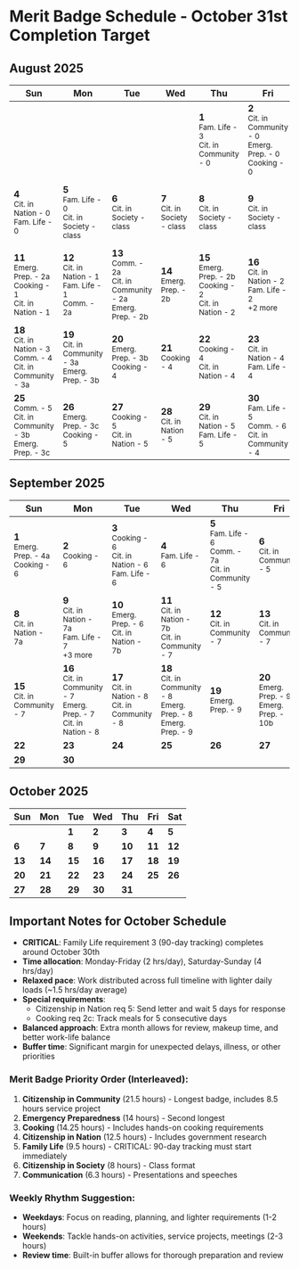 # Merit Badge Schedule - October 31st Completion Target

## August 2025

| Sun | Mon | Tue | Wed | Thu | Fri | Sat |
|-----|-----|-----|-----|-----|-----|-----|
|       |       |       |       | **1**<br><small>Fam. Life - 3</small><br><small>Cit. in Community - 0</small> | **2**<br><small>Cit. in Community - 0</small><br><small>Emerg. Prep. - 0</small><br><small>Cooking - 0</small> | **3**<br><small>Cooking - 0</small><br><small>Cit. in Nation - 0</small> |
| **4**<br><small>Cit. in Nation - 0</small><br><small>Fam. Life - 0</small> | **5**<br><small>Fam. Life - 0</small><br><small>Cit. in Society - class</small> | **6**<br><small>Cit. in Society - class</small> | **7**<br><small>Cit. in Society - class</small> | **8**<br><small>Cit. in Society - class</small> | **9**<br><small>Cit. in Society - class</small> | **10**<br><small>Cit. in Society - class</small><br><small>Comm. - 1d</small><br><small>+2 more</small> |
| **11**<br><small>Emerg. Prep. - 2a</small><br><small>Cooking - 1</small><br><small>Cit. in Nation - 1</small> | **12**<br><small>Cit. in Nation - 1</small><br><small>Fam. Life - 1</small><br><small>Comm. - 2a</small> | **13**<br><small>Comm. - 2a</small><br><small>Cit. in Community - 2a</small><br><small>Emerg. Prep. - 2b</small> | **14**<br><small>Emerg. Prep. - 2b</small> | **15**<br><small>Emerg. Prep. - 2b</small><br><small>Cooking - 2</small><br><small>Cit. in Nation - 2</small> | **16**<br><small>Cit. in Nation - 2</small><br><small>Fam. Life - 2</small><br><small>+2 more</small> | **17**<br><small>Cit. in Community - 2b</small><br><small>Emerg. Prep. - 3a</small><br><small>+2 more</small> |
| **18**<br><small>Cit. in Nation - 3</small><br><small>Comm. - 4</small><br><small>Cit. in Community - 3a</small> | **19**<br><small>Cit. in Community - 3a</small><br><small>Emerg. Prep. - 3b</small> | **20**<br><small>Emerg. Prep. - 3b</small><br><small>Cooking - 4</small> | **21**<br><small>Cooking - 4</small> | **22**<br><small>Cooking - 4</small><br><small>Cit. in Nation - 4</small> | **23**<br><small>Cit. in Nation - 4</small><br><small>Fam. Life - 4</small> | **24**<br><small>Fam. Life - 4</small><br><small>Comm. - 5</small> |
| **25**<br><small>Comm. - 5</small><br><small>Cit. in Community - 3b</small><br><small>Emerg. Prep. - 3c</small> | **26**<br><small>Emerg. Prep. - 3c</small><br><small>Cooking - 5</small> | **27**<br><small>Cooking - 5</small><br><small>Cit. in Nation - 5</small> | **28**<br><small>Cit. in Nation - 5</small> | **29**<br><small>Cit. in Nation - 5</small><br><small>Fam. Life - 5</small> | **30**<br><small>Fam. Life - 5</small><br><small>Comm. - 6</small><br><small>Cit. in Community - 4</small> | **31**<br><small>Cit. in Community - 4</small><br><small>Emerg. Prep. - 4a</small> |

## September 2025

| Sun | Mon | Tue | Wed | Thu | Fri | Sat |
|-----|-----|-----|-----|-----|-----|-----|
| **1**<br><small>Emerg. Prep. - 4a</small><br><small>Cooking - 6</small> | **2**<br><small>Cooking - 6</small> | **3**<br><small>Cooking - 6</small><br><small>Cit. in Nation - 6</small><br><small>Fam. Life - 6</small> | **4**<br><small>Fam. Life - 6</small> | **5**<br><small>Fam. Life - 6</small><br><small>Comm. - 7a</small><br><small>Cit. in Community - 5</small> | **6**<br><small>Cit. in Community - 5</small> | **7**<br><small>Cit. in Community - 5</small><br><small>Emerg. Prep. - 5</small><br><small>+2 more</small> |
| **8**<br><small>Cit. in Nation - 7a</small> | **9**<br><small>Cit. in Nation - 7a</small><br><small>Fam. Life - 7</small><br><small>+3 more</small> | **10**<br><small>Emerg. Prep. - 6</small><br><small>Cit. in Nation - 7b</small> | **11**<br><small>Cit. in Nation - 7b</small><br><small>Cit. in Community - 7</small> | **12**<br><small>Cit. in Community - 7</small> | **13**<br><small>Cit. in Community - 7</small> | **14**<br><small>Cit. in Community - 7</small> |
| **15**<br><small>Cit. in Community - 7</small> | **16**<br><small>Cit. in Community - 7</small><br><small>Emerg. Prep. - 7</small><br><small>Cit. in Nation - 8</small> | **17**<br><small>Cit. in Nation - 8</small><br><small>Cit. in Community - 8</small> | **18**<br><small>Cit. in Community - 8</small><br><small>Emerg. Prep. - 8</small><br><small>Emerg. Prep. - 9</small> | **19**<br><small>Emerg. Prep. - 9</small> | **20**<br><small>Emerg. Prep. - 9</small><br><small>Emerg. Prep. - 10b</small> | **21** |
| **22** | **23** | **24** | **25** | **26** | **27** | **28** |
| **29** | **30** |       |       |       |       |       |

## October 2025

| Sun | Mon | Tue | Wed | Thu | Fri | Sat |
|-----|-----|-----|-----|-----|-----|-----|
|       |       | **1** | **2** | **3** | **4** | **5** |
| **6** | **7** | **8** | **9** | **10** | **11** | **12** |
| **13** | **14** | **15** | **16** | **17** | **18** | **19** |
| **20** | **21** | **22** | **23** | **24** | **25** | **26** |
| **27** | **28** | **29** | **30** | **31** |       |       |

## Important Notes for October Schedule

- **CRITICAL**: Family Life requirement 3 (90-day tracking) completes around October 30th
- **Time allocation**: Monday-Friday (2 hrs/day), Saturday-Sunday (4 hrs/day)
- **Relaxed pace**: Work distributed across full timeline with lighter daily loads (~1.5 hrs/day average)
- **Special requirements**:
  - Citizenship in Nation req 5: Send letter and wait 5 days for response  
  - Cooking req 2c: Track meals for 5 consecutive days
- **Balanced approach**: Extra month allows for review, makeup time, and better work-life balance
- **Buffer time**: Significant margin for unexpected delays, illness, or other priorities

### Merit Badge Priority Order (Interleaved):
1. **Citizenship in Community** (21.5 hours) - Longest badge, includes 8.5 hours service project
2. **Emergency Preparedness** (14 hours) - Second longest
3. **Cooking** (14.25 hours) - Includes hands-on cooking requirements  
4. **Citizenship in Nation** (12.5 hours) - Includes government research
5. **Family Life** (9.5 hours) - CRITICAL: 90-day tracking must start immediately
6. **Citizenship in Society** (8 hours) - Class format
7. **Communication** (6.3 hours) - Presentations and speeches

### Weekly Rhythm Suggestion:
- **Weekdays**: Focus on reading, planning, and lighter requirements (1-2 hours)
- **Weekends**: Tackle hands-on activities, service projects, meetings (2-3 hours)
- **Review time**: Built-in buffer allows for thorough preparation and review

